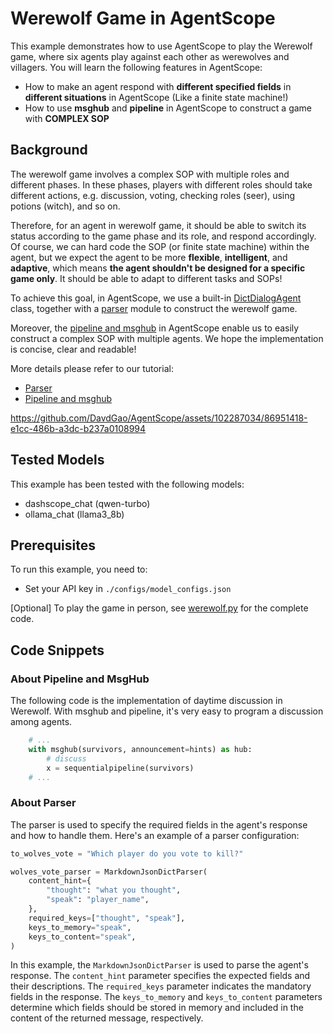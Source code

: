 
# Werewolf Game in AgentScope

This example demonstrates how to use AgentScope to play the Werewolf game, where six agents play against each other as werewolves and villagers.
You will learn the following features in AgentScope:

- How to make an agent respond with **different specified fields** in **different situations** in AgentScope (Like a finite state machine!)
- How to use **msghub** and **pipeline** in AgentScope to construct a game with **COMPLEX SOP**

## Background

The werewolf game involves a complex SOP with multiple roles and different phases. In these phases, players with different roles should take different actions, e.g. discussion, voting, checking roles (seer), using potions (witch), and so on.

Therefore, for an agent in werewolf game, it should be able to switch its status according to the game phase and its role, and respond accordingly.
Of course, we can hard code the SOP (or finite state machine) within the agent, but we expect the agent to be more **flexible**, **intelligent**, and **adaptive**, which means **the agent shouldn't be designed for a specific game only**. It should be able to adapt to different tasks and SOPs!

To achieve this goal, in AgentScope, we use a built-in [DictDialogAgent](https://github.com/modelscope/agentscope/blob/main/src/agentscope/agents/dict_dialog_agent.py) class, together with a [parser](https://modelscope.github.io/agentscope/en/tutorial/203-parser.html) module to construct the werewolf game.

Moreover, the [pipeline and msghub](https://modelscope.github.io/agentscope/en/tutorial/202-pipeline.html) in AgentScope enable us to easily construct a complex SOP with multiple agents. We hope the implementation is concise, clear and readable!

More details please refer to our tutorial:
- [Parser](https://modelscope.github.io/agentscope/en/tutorial/203-parser.html)
- [Pipeline and msghub](https://modelscope.github.io/agentscope/en/tutorial/202-pipeline.html)




https://github.com/DavdGao/AgentScope/assets/102287034/86951418-e1cc-486b-a3dc-b237a0108994





## Tested Models

This example has been tested with the following models:
- dashscope_chat (qwen-turbo)
- ollama_chat (llama3_8b)

## Prerequisites

To run this example, you need to:
- Set your API key in `./configs/model_configs.json`

[Optional] To play the game in person, see [werewolf.py](werewolf.py) for the complete code.


## Code Snippets

### About Pipeline and MsgHub

The following code is the implementation of daytime discussion in Werewolf. With msghub and pipeline, it's very easy to program a discussion among agents.

```python
    # ...
    with msghub(survivors, announcement=hints) as hub:
        # discuss
        x = sequentialpipeline(survivors)
    # ...
```

### About Parser

The parser is used to specify the required fields in the agent's response and how to handle them. Here's an example of a parser configuration:

```python
to_wolves_vote = "Which player do you vote to kill?"

wolves_vote_parser = MarkdownJsonDictParser(
    content_hint={
        "thought": "what you thought",
        "speak": "player_name",
    },
    required_keys=["thought", "speak"],
    keys_to_memory="speak",
    keys_to_content="speak",
)
```

In this example, the `MarkdownJsonDictParser` is used to parse the agent's response. The `content_hint` parameter specifies the expected fields and their descriptions. The `required_keys` parameter indicates the mandatory fields in the response. The `keys_to_memory` and `keys_to_content` parameters determine which fields should be stored in memory and included in the content of the returned message, respectively.

